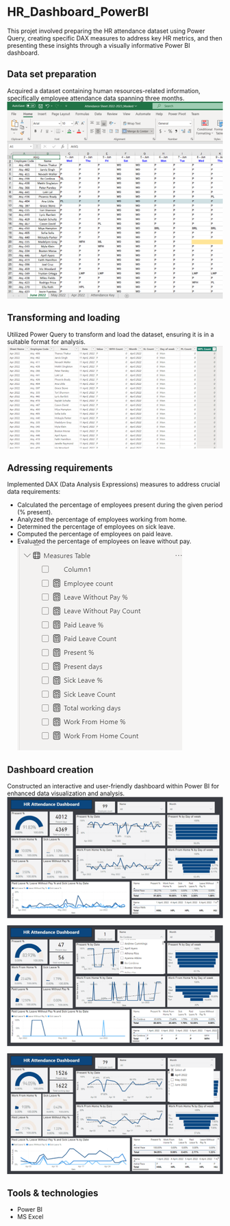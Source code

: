 # HR_Dashboard_PowerBI

This projet involved preparing the HR attendance dataset using Power Query, creating specific DAX measures to address key HR metrics, and then presenting these insights through a visually informative Power BI dashboard.

## Data set preparation
Acquired a dataset containing human resources-related information, specifically employee attendance data spanning three months.
![](images/dataset.png)

## Transforming and loading
Utilized Power Query to transform and load the dataset, ensuring it is in a suitable format for analysis.
![](images/transform_load.png)

## Adressing requirements
Implemented DAX (Data Analysis Expressions) measures to address crucial data requirements:
   - Calculated the percentage of employees present during the given period (% present).
   - Analyzed the percentage of employees working from home.
   - Determined the percentage of employees on sick leave.
   - Computed the percentage of employees on paid leave.
   - Evaluated the percentage of employees on leave without pay.
![](images/dax.png)

## Dashboard creation
Constructed an interactive and user-friendly dashboard within Power BI for enhanced data visualization and analysis.
![](images/d1.png)

![](images/d2.png)

![](images/d3.png)


## Tools & technologies
- Power BI
- MS Excel
